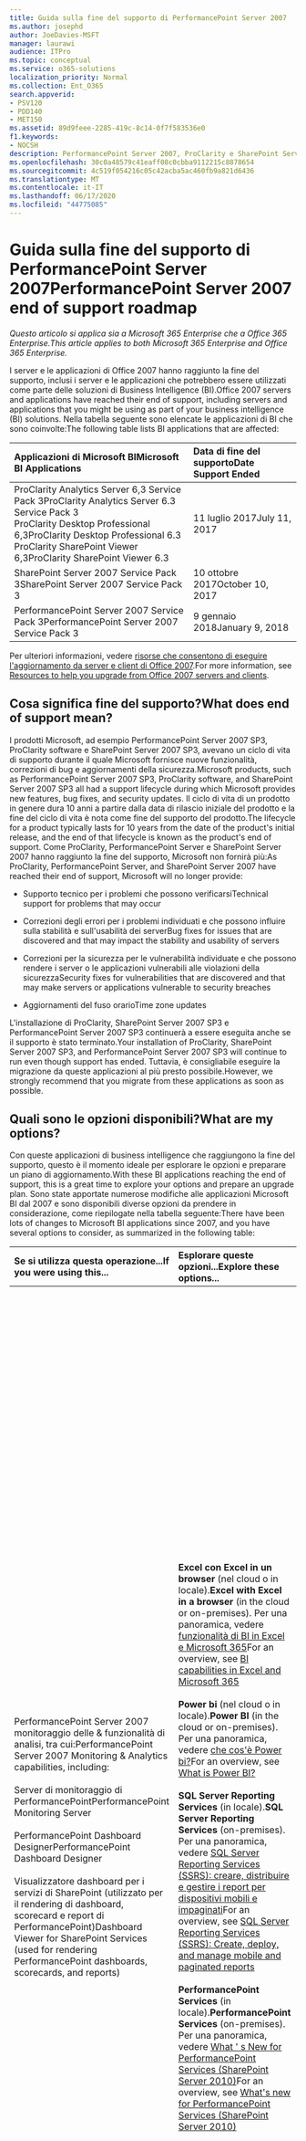 ```yaml
---
title: Guida sulla fine del supporto di PerformancePoint Server 2007
ms.author: josephd
author: JoeDavies-MSFT
manager: laurawi
audience: ITPro
ms.topic: conceptual
ms.service: o365-solutions
localization_priority: Normal
ms.collection: Ent_O365
search.appverid:
- PSV120
- PDD140
- MET150
ms.assetid: 89d9feee-2285-419c-8c14-0f7f583536e0
f1.keywords:
- NOCSH
description: PerformancePoint Server 2007, ProClarity e SharePoint Server 2007 hanno raggiunto la fine del supporto. Leggere questo articolo per pianificare l'aggiornamento della soluzione BI.
ms.openlocfilehash: 30c0a48579c41eaff08c0cbba9112215c8878654
ms.sourcegitcommit: 4c519f054216c05c42acba5ac460fb9a821d6436
ms.translationtype: MT
ms.contentlocale: it-IT
ms.lasthandoff: 06/17/2020
ms.locfileid: "44775085"
---
```

# <a name="performancepoint-server-2007-end-of-support-roadmap"></a><span data-ttu-id="96e0b-104">Guida sulla fine del supporto di PerformancePoint Server 2007</span><span class="sxs-lookup"><span data-stu-id="96e0b-104">PerformancePoint Server 2007 end of support roadmap</span></span>

<span data-ttu-id="96e0b-105">*Questo articolo si applica sia a Microsoft 365 Enterprise che a Office 365 Enterprise.*</span><span class="sxs-lookup"><span data-stu-id="96e0b-105">*This article applies to both Microsoft 365 Enterprise and Office 365 Enterprise.*</span></span>

<span data-ttu-id="96e0b-106">I server e le applicazioni di Office 2007 hanno raggiunto la fine del supporto, inclusi i server e le applicazioni che potrebbero essere utilizzati come parte delle soluzioni di Business Intelligence (BI).</span><span class="sxs-lookup"><span data-stu-id="96e0b-106">Office 2007 servers and applications have reached their end of support, including servers and applications that you might be using as part of your business intelligence (BI) solutions.</span></span> <span data-ttu-id="96e0b-107">Nella tabella seguente sono elencate le applicazioni di BI che sono coinvolte:</span><span class="sxs-lookup"><span data-stu-id="96e0b-107">The following table lists BI applications that are affected:</span></span>
  
|<span data-ttu-id="96e0b-108">**Applicazioni di Microsoft BI**</span><span class="sxs-lookup"><span data-stu-id="96e0b-108">**Microsoft BI Applications**</span></span>|<span data-ttu-id="96e0b-109">**Data di fine del supporto**</span><span class="sxs-lookup"><span data-stu-id="96e0b-109">**Date Support Ended**</span></span>|
|:-----|:-----|
|<span data-ttu-id="96e0b-110">ProClarity Analytics Server 6,3 Service Pack 3</span><span class="sxs-lookup"><span data-stu-id="96e0b-110">ProClarity Analytics Server 6.3 Service Pack 3</span></span>  <br/> <span data-ttu-id="96e0b-111">ProClarity Desktop Professional 6,3</span><span class="sxs-lookup"><span data-stu-id="96e0b-111">ProClarity Desktop Professional 6.3</span></span>  <br/> <span data-ttu-id="96e0b-112">ProClarity SharePoint Viewer 6,3</span><span class="sxs-lookup"><span data-stu-id="96e0b-112">ProClarity SharePoint Viewer 6.3</span></span>  <br/> |<span data-ttu-id="96e0b-113">11 luglio 2017</span><span class="sxs-lookup"><span data-stu-id="96e0b-113">July 11, 2017</span></span>  <br/> |
|<span data-ttu-id="96e0b-114">SharePoint Server 2007 Service Pack 3</span><span class="sxs-lookup"><span data-stu-id="96e0b-114">SharePoint Server 2007 Service Pack 3</span></span>  <br/> |<span data-ttu-id="96e0b-115">10 ottobre 2017</span><span class="sxs-lookup"><span data-stu-id="96e0b-115">October 10, 2017</span></span>  <br/> |
|<span data-ttu-id="96e0b-116">PerformancePoint Server 2007 Service Pack 3</span><span class="sxs-lookup"><span data-stu-id="96e0b-116">PerformancePoint Server 2007 Service Pack 3</span></span>  <br/> |<span data-ttu-id="96e0b-117">9 gennaio 2018</span><span class="sxs-lookup"><span data-stu-id="96e0b-117">January 9, 2018</span></span>  <br/> |
   
<span data-ttu-id="96e0b-118">Per ulteriori informazioni, vedere [risorse che consentono di eseguire l'aggiornamento da server e client di Office 2007](upgrade-from-office-2007-servers-and-products.md).</span><span class="sxs-lookup"><span data-stu-id="96e0b-118">For more information, see [Resources to help you upgrade from Office 2007 servers and clients](upgrade-from-office-2007-servers-and-products.md).</span></span>
  
## <a name="what-does-end-of-support-mean"></a><span data-ttu-id="96e0b-119">Cosa significa fine del supporto?</span><span class="sxs-lookup"><span data-stu-id="96e0b-119">What does end of support mean?</span></span>

<span data-ttu-id="96e0b-120">I prodotti Microsoft, ad esempio PerformancePoint Server 2007 SP3, ProClarity software e SharePoint Server 2007 SP3, avevano un ciclo di vita di supporto durante il quale Microsoft fornisce nuove funzionalità, correzioni di bug e aggiornamenti della sicurezza.</span><span class="sxs-lookup"><span data-stu-id="96e0b-120">Microsoft products, such as PerformancePoint Server 2007 SP3, ProClarity software, and SharePoint Server 2007 SP3 all had a support lifecycle during which Microsoft provides new features, bug fixes, and security updates.</span></span> <span data-ttu-id="96e0b-121">Il ciclo di vita di un prodotto in genere dura 10 anni a partire dalla data di rilascio iniziale del prodotto e la fine del ciclo di vita è nota come fine del supporto del prodotto.</span><span class="sxs-lookup"><span data-stu-id="96e0b-121">The lifecycle for a product typically lasts for 10 years from the date of the product's initial release, and the end of that lifecycle is known as the product's end of support.</span></span> <span data-ttu-id="96e0b-122">Come ProClarity, PerformancePoint Server e SharePoint Server 2007 hanno raggiunto la fine del supporto, Microsoft non fornirà più:</span><span class="sxs-lookup"><span data-stu-id="96e0b-122">As ProClarity, PerformancePoint Server, and SharePoint Server 2007 have reached their end of support, Microsoft will no longer provide:</span></span>
  
- <span data-ttu-id="96e0b-123">Supporto tecnico per i problemi che possono verificarsi</span><span class="sxs-lookup"><span data-stu-id="96e0b-123">Technical support for problems that may occur</span></span>
    
- <span data-ttu-id="96e0b-124">Correzioni degli errori per i problemi individuati e che possono influire sulla stabilità e sull'usabilità dei server</span><span class="sxs-lookup"><span data-stu-id="96e0b-124">Bug fixes for issues that are discovered and that may impact the stability and usability of servers</span></span>
    
- <span data-ttu-id="96e0b-125">Correzioni per la sicurezza per le vulnerabilità individuate e che possono rendere i server o le applicazioni vulnerabili alle violazioni della sicurezza</span><span class="sxs-lookup"><span data-stu-id="96e0b-125">Security fixes for vulnerabilities that are discovered and that may make servers or applications vulnerable to security breaches</span></span>
    
- <span data-ttu-id="96e0b-126">Aggiornamenti del fuso orario</span><span class="sxs-lookup"><span data-stu-id="96e0b-126">Time zone updates</span></span>
    
<span data-ttu-id="96e0b-127">L'installazione di ProClarity, SharePoint Server 2007 SP3 e PerformancePoint Server 2007 SP3 continuerà a essere eseguita anche se il supporto è stato terminato.</span><span class="sxs-lookup"><span data-stu-id="96e0b-127">Your installation of ProClarity, SharePoint Server 2007 SP3, and PerformancePoint Server 2007 SP3 will continue to run even though support has ended.</span></span> <span data-ttu-id="96e0b-128">Tuttavia, è consigliabile eseguire la migrazione da queste applicazioni al più presto possibile.</span><span class="sxs-lookup"><span data-stu-id="96e0b-128">However, we strongly recommend that you migrate from these applications as soon as possible.</span></span>
  
## <a name="what-are-my-options"></a><span data-ttu-id="96e0b-129">Quali sono le opzioni disponibili?</span><span class="sxs-lookup"><span data-stu-id="96e0b-129">What are my options?</span></span>

<span data-ttu-id="96e0b-130">Con queste applicazioni di business intelligence che raggiungono la fine del supporto, questo è il momento ideale per esplorare le opzioni e preparare un piano di aggiornamento.</span><span class="sxs-lookup"><span data-stu-id="96e0b-130">With these BI applications reaching the end of support, this is a great time to explore your options and prepare an upgrade plan.</span></span> <span data-ttu-id="96e0b-131">Sono state apportate numerose modifiche alle applicazioni Microsoft BI dal 2007 e sono disponibili diverse opzioni da prendere in considerazione, come riepilogate nella tabella seguente:</span><span class="sxs-lookup"><span data-stu-id="96e0b-131">There have been lots of changes to Microsoft BI applications since 2007, and you have several options to consider, as summarized in the following table:</span></span>
  
|<span data-ttu-id="96e0b-132">**Se si utilizza questa operazione...**</span><span class="sxs-lookup"><span data-stu-id="96e0b-132">**If you were using this...**</span></span>|<span data-ttu-id="96e0b-133">**Esplorare queste opzioni...**</span><span class="sxs-lookup"><span data-stu-id="96e0b-133">**Explore these options...**</span></span>|<span data-ttu-id="96e0b-134">**Tieni presente che...**</span><span class="sxs-lookup"><span data-stu-id="96e0b-134">**And keep this in mind...**</span></span>|
|:-----|:-----|:-----|
| <span data-ttu-id="96e0b-135">PerformancePoint Server 2007 monitoraggio delle &amp; funzionalità di analisi, tra cui:</span><span class="sxs-lookup"><span data-stu-id="96e0b-135">PerformancePoint Server 2007 Monitoring &amp; Analytics capabilities, including:</span></span>  <br/><br/>  <span data-ttu-id="96e0b-136">Server di monitoraggio di PerformancePoint</span><span class="sxs-lookup"><span data-stu-id="96e0b-136">PerformancePoint Monitoring Server</span></span>  <br/><br/>  <span data-ttu-id="96e0b-137">PerformancePoint Dashboard Designer</span><span class="sxs-lookup"><span data-stu-id="96e0b-137">PerformancePoint Dashboard Designer</span></span>  <br/><br/>  <span data-ttu-id="96e0b-138">Visualizzatore dashboard per i servizi di SharePoint (utilizzato per il rendering di dashboard, scorecard e report di PerformancePoint)</span><span class="sxs-lookup"><span data-stu-id="96e0b-138">Dashboard Viewer for SharePoint Services (used for rendering PerformancePoint dashboards, scorecards, and reports)</span></span>  <br/> |<span data-ttu-id="96e0b-139">**Excel con Excel in un browser** (nel cloud o in locale).</span><span class="sxs-lookup"><span data-stu-id="96e0b-139">**Excel with Excel in a browser** (in the cloud or on-premises).</span></span> <span data-ttu-id="96e0b-140">Per una panoramica, vedere [funzionalità di BI in Excel e Microsoft 365](https://support.office.com/article/26c0548e-124c-4fd3-aab3-5f64568cb743.aspx)</span><span class="sxs-lookup"><span data-stu-id="96e0b-140">For an overview, see [BI capabilities in Excel and Microsoft 365](https://support.office.com/article/26c0548e-124c-4fd3-aab3-5f64568cb743.aspx)</span></span> <br/><br/> <span data-ttu-id="96e0b-141">**Power bi** (nel cloud o in locale).</span><span class="sxs-lookup"><span data-stu-id="96e0b-141">**Power BI** (in the cloud or on-premises).</span></span> <span data-ttu-id="96e0b-142">Per una panoramica, vedere [che cos'è Power bi?](https://go.microsoft.com/fwlink/?linkid=841341)</span><span class="sxs-lookup"><span data-stu-id="96e0b-142">For an overview, see [What is Power BI?](https://go.microsoft.com/fwlink/?linkid=841341)</span></span> <br/><br/> <span data-ttu-id="96e0b-143">**SQL Server Reporting Services** (in locale).</span><span class="sxs-lookup"><span data-stu-id="96e0b-143">**SQL Server Reporting Services** (on-premises).</span></span> <span data-ttu-id="96e0b-144">Per una panoramica, vedere [SQL Server Reporting Services (SSRS): creare, distribuire e gestire i report per dispositivi mobili e impaginati](https://go.microsoft.com/fwlink/?linkid=841342)</span><span class="sxs-lookup"><span data-stu-id="96e0b-144">For an overview, see [SQL Server Reporting Services (SSRS): Create, deploy, and manage mobile and paginated reports](https://go.microsoft.com/fwlink/?linkid=841342)</span></span> <br/><br/> <span data-ttu-id="96e0b-145">**PerformancePoint Services** (in locale).</span><span class="sxs-lookup"><span data-stu-id="96e0b-145">**PerformancePoint Services** (on-premises).</span></span> <span data-ttu-id="96e0b-146">Per una panoramica, vedere [What ' s New for PerformancePoint Services (SharePoint Server 2010)](https://go.microsoft.com/fwlink/?linkid=841343)</span><span class="sxs-lookup"><span data-stu-id="96e0b-146">For an overview, see [What's new for PerformancePoint Services (SharePoint Server 2010)](https://go.microsoft.com/fwlink/?linkid=841343)</span></span> <br/> |<span data-ttu-id="96e0b-147">Excel è disponibile come soluzione online (basata su cloud) o locale.</span><span class="sxs-lookup"><span data-stu-id="96e0b-147">Excel is available as either an online (cloud-based) or on-premises solution.</span></span> <span data-ttu-id="96e0b-148">Molte esigenze di creazione di report e dashboard possono essere soddisfatte con le funzionalità di Excel.</span><span class="sxs-lookup"><span data-stu-id="96e0b-148">Many reporting and dashboard needs can be met with the capabilities of Excel.</span></span>  <br/><br/> <span data-ttu-id="96e0b-149">Power BI è disponibile come soluzione online o locale.</span><span class="sxs-lookup"><span data-stu-id="96e0b-149">Power BI is available as either an online or an on-premises solution.</span></span> <span data-ttu-id="96e0b-150">Power BI non è incluso in Microsoft 365, ma è possibile iniziare a usare Power BI gratuitamente e, in base all'utilizzo dei dati e alle esigenze aziendali, eseguire l'aggiornamento a Power BI Pro con Microsoft 365 E5.</span><span class="sxs-lookup"><span data-stu-id="96e0b-150">Power BI is not included in Microsoft 365, but you can get started using Power BI for free, and then, depending on your data usage and business needs, upgrade to Power BI Pro with Microsoft 365 E5.</span></span> <br/> <br/> <span data-ttu-id="96e0b-151">Reporting Services e PerformancePoint Services sono entrambe soluzioni locali.</span><span class="sxs-lookup"><span data-stu-id="96e0b-151">Reporting Services and PerformancePoint Services are both on-premises solutions.</span></span>  <br/><br/> <span data-ttu-id="96e0b-152">PerformancePoint Services è disponibile in SharePoint Server 2010, SharePoint Server 2013 e SharePoint Server 2016.</span><span class="sxs-lookup"><span data-stu-id="96e0b-152">PerformancePoint Services is available in SharePoint Server 2010, SharePoint Server 2013, and SharePoint Server 2016.</span></span> <br/> <br/> <span data-ttu-id="96e0b-153">Alcune caratteristiche e i tipi di report disponibili in PerformancePoint Server 2007 non sono disponibili in Excel, Power BI, Reporting Services o PerformancePoint Services.</span><span class="sxs-lookup"><span data-stu-id="96e0b-153">Some features and report types that were available in PerformancePoint Server 2007 are not available in Excel, Power BI, Reporting Services, or PerformancePoint Services.</span></span> <span data-ttu-id="96e0b-154">È consigliabile esaminare le funzionalità disponibili per determinare la soluzione ottimale per le proprie esigenze aziendali.</span><span class="sxs-lookup"><span data-stu-id="96e0b-154">You'll want to review the available features to determine the best solution for your business needs.</span></span>  <br/> |
| <span data-ttu-id="96e0b-155">Software di ProClarity, tra cui:</span><span class="sxs-lookup"><span data-stu-id="96e0b-155">ProClarity software, including:</span></span> <br/> <br/>  <span data-ttu-id="96e0b-156">ProClarity Desktop Professional</span><span class="sxs-lookup"><span data-stu-id="96e0b-156">ProClarity Desktop Professional</span></span>  <br/> <br/> <span data-ttu-id="96e0b-157">ProClarity Analytics Server</span><span class="sxs-lookup"><span data-stu-id="96e0b-157">ProClarity Analytics Server</span></span>  <br/> <br/> <span data-ttu-id="96e0b-158">Visualizzatore di ProClarity di SharePoint</span><span class="sxs-lookup"><span data-stu-id="96e0b-158">ProClarity SharePoint Viewer</span></span>  <br/> |<span data-ttu-id="96e0b-159">**Collaborare con un partner Microsoft** per identificare una soluzione più adatta alle proprie esigenze.</span><span class="sxs-lookup"><span data-stu-id="96e0b-159">**Work with a Microsoft partner** to identify a solution that best meets your needs.</span></span> <span data-ttu-id="96e0b-160">Visitare il [centro per i partner Microsoft](https://go.microsoft.com/fwlink/?linkid=841249)</span><span class="sxs-lookup"><span data-stu-id="96e0b-160">Visit the [Microsoft Partner Center](https://go.microsoft.com/fwlink/?linkid=841249)</span></span> <br/><br/> <span data-ttu-id="96e0b-161">È inoltre possibile valutare l'utilizzo di Excel con Excel in un browser, Power BI, SQL Server Reporting Services o PerformancePoint Services.</span><span class="sxs-lookup"><span data-stu-id="96e0b-161">You can also consider using Excel with Excel in a browser, Power BI, SQL Server Reporting Services, or PerformancePoint Services.</span></span>  <br/> |<span data-ttu-id="96e0b-162">Molte, ma non tutte, le caratteristiche e le funzionalità disponibili nel software di ProClarity sono disponibili in altre offerte Microsoft, tra cui Excel, Power BI, Reporting Services e PerformancePoint Services.</span><span class="sxs-lookup"><span data-stu-id="96e0b-162">Several, but not all, features and capabilities that were available in ProClarity software are available in other Microsoft offerings, including Excel, Power BI, Reporting Services, and PerformancePoint Services.</span></span>  <br/> |
|<span data-ttu-id="96e0b-163">Indicatori KPI di SharePoint Server 2007, detti anche indicatori KPI MOSS</span><span class="sxs-lookup"><span data-stu-id="96e0b-163">SharePoint Server 2007 KPIs (also called MOSS KPIs)</span></span>  <br/> |<span data-ttu-id="96e0b-164">**Excel con Excel Services**.</span><span class="sxs-lookup"><span data-stu-id="96e0b-164">**Excel with Excel Services**.</span></span> <span data-ttu-id="96e0b-165">Per una panoramica, vedere [Business Intelligence in Excel ed Excel Services (SharePoint Server 2013)](https://support.office.com/article/2740f10c-579d-4b40-a1d9-7beb5d38547c.aspx)</span><span class="sxs-lookup"><span data-stu-id="96e0b-165">For an overview, see [Business intelligence in Excel and Excel Services (SharePoint Server 2013)](https://support.office.com/article/2740f10c-579d-4b40-a1d9-7beb5d38547c.aspx)</span></span> <br/> |<span data-ttu-id="96e0b-166">Gli indicatori KPI MOSS creati con SharePoint Server 2007 possono essere utilizzati in SharePoint Server 2010, SharePoint Server 2013 e SharePoint Server 2016; Tuttavia, non è possibile creare nuovi indicatori KPI MOSS.</span><span class="sxs-lookup"><span data-stu-id="96e0b-166">MOSS KPIs that were created using SharePoint Server 2007 can be used in SharePoint Server 2010, SharePoint Server 2013, and SharePoint Server 2016; however, new MOSS KPIs cannot be created.</span></span>  <br/> |
|<span data-ttu-id="96e0b-167">Excel 2007</span><span class="sxs-lookup"><span data-stu-id="96e0b-167">Excel 2007</span></span>  <br/> |<span data-ttu-id="96e0b-168">**Excel** (nel cloud o in locale).</span><span class="sxs-lookup"><span data-stu-id="96e0b-168">**Excel** (in the cloud or on-premises).</span></span> <span data-ttu-id="96e0b-169">Per una panoramica, vedere [funzionalità di business intelligence in Excel e Office 365](https://support.office.com/article/26c0548e-124c-4fd3-aab3-5f64568cb743.aspx)</span><span class="sxs-lookup"><span data-stu-id="96e0b-169">For an overview, see [BI capabilities in Excel and Office 365](https://support.office.com/article/26c0548e-124c-4fd3-aab3-5f64568cb743.aspx)</span></span> <br/><br/> <span data-ttu-id="96e0b-170">**Power bi** (nel cloud o in locale).</span><span class="sxs-lookup"><span data-stu-id="96e0b-170">**Power BI** (in the cloud or on-premises).</span></span> <span data-ttu-id="96e0b-171">Per una panoramica, vedere [che cos'è Power bi?](https://go.microsoft.com/fwlink/?linkid=841341)</span><span class="sxs-lookup"><span data-stu-id="96e0b-171">For an overview, see [What is Power BI?](https://go.microsoft.com/fwlink/?linkid=841341)</span></span> <br/> |<span data-ttu-id="96e0b-172">Sia Excel sia Power BI offrono le soluzioni basate su cloud e locali dell'organizzazione, con supporto per un'ampia gamma di origini dati.</span><span class="sxs-lookup"><span data-stu-id="96e0b-172">Both Excel and Power BI offer your organization cloud-based and on-premises solutions, with support for a wide variety of data sources.</span></span>  <br/> |
   
### <a name="what-if-i-need-help-selecting-a-solution"></a><span data-ttu-id="96e0b-173">Che cosa succede se si ha bisogno di assistenza selezionando una soluzione?</span><span class="sxs-lookup"><span data-stu-id="96e0b-173">What if I need help selecting a solution?</span></span>

<span data-ttu-id="96e0b-174">Con molte scelte di business intelligence disponibili, potrebbe sembrare preponderante determinare l'opzione migliore.</span><span class="sxs-lookup"><span data-stu-id="96e0b-174">With so many BI choices available, it might seem overwhelming to determine which option is best.</span></span> <span data-ttu-id="96e0b-175">È disponibile una guida online per aiutarti.</span><span class="sxs-lookup"><span data-stu-id="96e0b-175">We have an online guide available to help you.</span></span> <span data-ttu-id="96e0b-176">Vedere [scelta degli strumenti di Business Intelligence (BI) di Microsoft per l'analisi e la creazione di report](https://go.microsoft.com/fwlink/?linkid=839877).</span><span class="sxs-lookup"><span data-stu-id="96e0b-176">See [Choosing Microsoft Business Intelligence (BI) tools for analysis and reporting](https://go.microsoft.com/fwlink/?linkid=839877).</span></span>
  
### <a name="what-happens-if-i-dont-upgrade-now"></a><span data-ttu-id="96e0b-177">Cosa succede se non si esegue l'aggiornamento?</span><span class="sxs-lookup"><span data-stu-id="96e0b-177">What happens if I don't upgrade now?</span></span>

<span data-ttu-id="96e0b-178">È possibile scegliere di non eseguire l'aggiornamento in questo momento.</span><span class="sxs-lookup"><span data-stu-id="96e0b-178">You can choose to not upgrade at this time.</span></span> <span data-ttu-id="96e0b-179">I server e le applicazioni esistenti continueranno a essere eseguiti.</span><span class="sxs-lookup"><span data-stu-id="96e0b-179">Your existing servers and applications will continue to run.</span></span> <span data-ttu-id="96e0b-180">Tuttavia, non si riceveranno ulteriori aggiornamenti, inclusi gli aggiornamenti della sicurezza, dopo la fine del supporto.</span><span class="sxs-lookup"><span data-stu-id="96e0b-180">However, you won't receive any further updates - including security updates - after support has ended.</span></span> <span data-ttu-id="96e0b-181">Se si verifica un problema con le applicazioni server, non sarà possibile ottenere assistenza dal supporto tecnico Microsoft.</span><span class="sxs-lookup"><span data-stu-id="96e0b-181">And, if something goes wrong with your server applications, you won't be able to get help from Microsoft technical support.</span></span>
  
## <a name="how-do-i-plan-my-upgrade"></a><span data-ttu-id="96e0b-182">Come si pianifica l'aggiornamento?</span><span class="sxs-lookup"><span data-stu-id="96e0b-182">How do I plan my upgrade?</span></span>

<span data-ttu-id="96e0b-183">Dopo aver esplorato le opzioni di aggiornamento, il passaggio successivo consiste nel preparare un piano di aggiornamento.</span><span class="sxs-lookup"><span data-stu-id="96e0b-183">After you have explored your upgrade options, your next step is to prepare an upgrade plan.</span></span> <span data-ttu-id="96e0b-184">Nelle sezioni seguenti sono incluse informazioni e collegamenti a risorse aggiuntive che consentono di pianificare la soluzione.</span><span class="sxs-lookup"><span data-stu-id="96e0b-184">The following sections include information and links to additional resources to help you plan your solution.</span></span> <span data-ttu-id="96e0b-185">Per quanto riguarda le applicazioni di Microsoft BI, sono disponibili quattro opzioni principali, tra cui due che funzionano sia nel cloud o in locale, che sono soluzioni solo in locale:</span><span class="sxs-lookup"><span data-stu-id="96e0b-185">When it comes to Microsoft BI applications, you have four main options, including two that work both in the cloud or on-premises, and two that are on-premises-only solutions:</span></span>
  
|<span data-ttu-id="96e0b-186">**Opzione**</span><span class="sxs-lookup"><span data-stu-id="96e0b-186">**Option**</span></span>|<span data-ttu-id="96e0b-187">**Nel cloud o in locale?**</span><span class="sxs-lookup"><span data-stu-id="96e0b-187">**In the cloud or on-premises?**</span></span>|
|:-----|:-----|
|[<span data-ttu-id="96e0b-188">Excel</span><span class="sxs-lookup"><span data-stu-id="96e0b-188">Excel</span></span>](#excel-with-sharepoint-server-on-premises) <br/> |<span data-ttu-id="96e0b-189">Sia</span><span class="sxs-lookup"><span data-stu-id="96e0b-189">Both</span></span>  <br/> |
|[<span data-ttu-id="96e0b-190">Power BI</span><span class="sxs-lookup"><span data-stu-id="96e0b-190">Power BI</span></span>](#use-power-bi-in-the-cloud-or on-premises) <br/> |<span data-ttu-id="96e0b-191">Sia</span><span class="sxs-lookup"><span data-stu-id="96e0b-191">Both</span></span>  <br/> |
|[<span data-ttu-id="96e0b-192">Reporting Services</span><span class="sxs-lookup"><span data-stu-id="96e0b-192">Reporting Services</span></span>](#use-reporting-services-on-premises) <br/> |<span data-ttu-id="96e0b-193">Solo locale</span><span class="sxs-lookup"><span data-stu-id="96e0b-193">On-premises only</span></span>  <br/> |
|[<span data-ttu-id="96e0b-194">PerformancePoint Services</span><span class="sxs-lookup"><span data-stu-id="96e0b-194">PerformancePoint Services</span></span>](#use-performancepoint-services-on-premises) <br/> |<span data-ttu-id="96e0b-195">Solo locale</span><span class="sxs-lookup"><span data-stu-id="96e0b-195">On-premises only</span></span>  <br/> |
   
### <a name="use-excel-in-the-cloud-or-on-premises"></a><span data-ttu-id="96e0b-196">Utilizzare Excel (nel cloud o in locale)</span><span class="sxs-lookup"><span data-stu-id="96e0b-196">Use Excel (in the cloud or on-premises)</span></span>

<span data-ttu-id="96e0b-197">Con Excel, noto anche come Excel Services in SharePoint Server, gli utenti possono visualizzare e utilizzare le cartelle di lavoro in una finestra del browser, anche se Excel non è installato nel computer in uso.</span><span class="sxs-lookup"><span data-stu-id="96e0b-197">With Excel—also known as Excel Services in SharePoint Server—people can view and use workbooks in a browser window, even if Excel is not installed on their computer.</span></span> <span data-ttu-id="96e0b-198">È possibile utilizzare Excel per creare report, scorecard e dashboard e quindi condividere le cartelle di lavoro con altri utenti mediante Excel in un browser, indipendentemente dal fatto che si utilizzi SharePoint Online come parte di Microsoft 365 o SharePoint Server locale.</span><span class="sxs-lookup"><span data-stu-id="96e0b-198">You can use Excel to create reports, scorecards, and dashboards, and then share your workbooks with others by using Excel in a browser, whether you're using SharePoint Online as part of Microsoft 365, or SharePoint Server on-premises.</span></span> <span data-ttu-id="96e0b-199">E, è possibile utilizzare i dati archiviati in locale o nel cloud, che consente di utilizzare un'ampia gamma di origini dati.</span><span class="sxs-lookup"><span data-stu-id="96e0b-199">And, you can use data stored on-premises or in the cloud, which gives you the ability to use a wide variety of data sources.</span></span>
  
<span data-ttu-id="96e0b-200">Nella tabella seguente vengono confrontati i principali vantaggi derivanti dall'utilizzo di Excel con Microsoft 365 per l'utilizzo di Excel con SharePoint Server, con ulteriori informazioni in basso.</span><span class="sxs-lookup"><span data-stu-id="96e0b-200">The following table compares key advantages of using Excel with Microsoft 365 to using Excel with SharePoint Server, with additional information below.</span></span>
  
|<span data-ttu-id="96e0b-201">**Excel con Microsoft 365 (nel cloud)**</span><span class="sxs-lookup"><span data-stu-id="96e0b-201">**Excel with Microsoft 365 (in the cloud)**</span></span>|<span data-ttu-id="96e0b-202">**Excel con SharePoint Server (in locale)**</span><span class="sxs-lookup"><span data-stu-id="96e0b-202">**Excel with SharePoint Server (on-premises)**</span></span>|
|:-----|:-----|
|<span data-ttu-id="96e0b-203">**È possibile ottenere la versione più recente di Excel**.</span><span class="sxs-lookup"><span data-stu-id="96e0b-203">**You get the latest, greatest version of Excel**.</span></span> <span data-ttu-id="96e0b-204">Con Microsoft 365, è possibile ottenere la versione più recente di Excel, che include i tipi di grafico potenti e nuovi, la possibilità di creare grafici e tabelle in modo semplice e rapido e il supporto per altre origini dati.</span><span class="sxs-lookup"><span data-stu-id="96e0b-204">With Microsoft 365, you get the latest version of Excel, which includes powerful, new chart types, the ability to create charts and tables quickly and easily, and support for more data sources.</span></span> <br/> <br/> <span data-ttu-id="96e0b-205">L' **installazione è molto più semplice**.</span><span class="sxs-lookup"><span data-stu-id="96e0b-205">**Setup is much simpler**.</span></span> <span data-ttu-id="96e0b-206">Excel è incluso in Microsoft 365 for business, quindi non c'è un sollevamento di carichi pesanti da parte vostra.</span><span class="sxs-lookup"><span data-stu-id="96e0b-206">Excel is included with Microsoft 365 for business, so there's no heavy lifting on your part.</span></span> <span data-ttu-id="96e0b-207">Iscriviti e accedi e sarai sempre più veloce e in esecuzione in modo più efficiente rispetto all'aggiornamento dei server locali.</span><span class="sxs-lookup"><span data-stu-id="96e0b-207">Sign up and sign in, and you'll be up and running faster and more efficiently than upgrading your on-premises servers.</span></span> <br/> <br/> <span data-ttu-id="96e0b-208">**Gli utenti hanno accesso a tutte le cartelle di lavoro in qualsiasi luogo**.</span><span class="sxs-lookup"><span data-stu-id="96e0b-208">**People have everywhere access to their workbooks**.</span></span> <span data-ttu-id="96e0b-209">Gli utenti possono visualizzare le cartelle di lavoro in modo sicuro ovunque si trovino, usando il proprio computer, Smart Phone e tablet.</span><span class="sxs-lookup"><span data-stu-id="96e0b-209">People can securely view workbooks from wherever they are, using their computer, smart phone, and tablet.</span></span> <br/> <br/> <span data-ttu-id="96e0b-210">Sono **disponibili altre informazioni**.</span><span class="sxs-lookup"><span data-stu-id="96e0b-210">**There's more**!</span></span> <span data-ttu-id="96e0b-211">Vedere [funzionalità di business intelligence in Excel e Office 365](https://support.office.com/article/26c0548e-124c-4fd3-aab3-5f64568cb743.aspx)</span><span class="sxs-lookup"><span data-stu-id="96e0b-211">See [BI capabilities in Excel and Office 365](https://support.office.com/article/26c0548e-124c-4fd3-aab3-5f64568cb743.aspx)</span></span> <br/> |<span data-ttu-id="96e0b-212">**È possibile gestire le impostazioni globali**.</span><span class="sxs-lookup"><span data-stu-id="96e0b-212">**You manage your global settings**.</span></span> <span data-ttu-id="96e0b-213">In qualità di amministratore di SharePoint, è possibile specificare le impostazioni globali, ad esempio la sicurezza, il bilanciamento del carico, la gestione delle sessioni, la memorizzazione nella cache delle cartelle di lavoro e le connessioni dati esterne.</span><span class="sxs-lookup"><span data-stu-id="96e0b-213">As a SharePoint administrator, you can specify global settings, such as security, load balancing, session management, workbook caching, and external data connections.</span></span> <br/> <br/> <span data-ttu-id="96e0b-214">**È possibile utilizzare Excel Services con PerformancePoint Services**.</span><span class="sxs-lookup"><span data-stu-id="96e0b-214">**You can use Excel Services with PerformancePoint Services**.</span></span> <span data-ttu-id="96e0b-215">È possibile configurare Excel Services e PerformancePoint Services come parte dell'installazione di SharePoint Server e includere i report di Excel Services nei dashboard di PerformancePoint.</span><span class="sxs-lookup"><span data-stu-id="96e0b-215">You can configure Excel Services and PerformancePoint Services as part of your SharePoint Server installation, and include Excel Services reports in your PerformancePoint dashboards.</span></span> <br/> <br/> <span data-ttu-id="96e0b-216">Sono **disponibili altre informazioni**.</span><span class="sxs-lookup"><span data-stu-id="96e0b-216">**There's more**!</span></span> <span data-ttu-id="96e0b-217">Vedere [Business Intelligence in Excel ed Excel Services (SharePoint Server 2013)](https://support.office.com/article/2740f10c-579d-4b40-a1d9-7beb5d38547c.aspx)</span><span class="sxs-lookup"><span data-stu-id="96e0b-217">See [Business intelligence in Excel and Excel Services (SharePoint Server 2013)](https://support.office.com/article/2740f10c-579d-4b40-a1d9-7beb5d38547c.aspx)</span></span> <br/> |
   
#### <a name="excel-with-microsoft-365-in-the-cloud"></a><span data-ttu-id="96e0b-218">Excel con Microsoft 365 (nel cloud)</span><span class="sxs-lookup"><span data-stu-id="96e0b-218">Excel with Microsoft 365 (in the cloud)</span></span>

<span data-ttu-id="96e0b-219">Se si passa a Microsoft 365, sono disponibili i servizi e le applicazioni più aggiornati, tra cui Excel 2016.</span><span class="sxs-lookup"><span data-stu-id="96e0b-219">If you move to Microsoft 365, you'll have the most up-to-date services and applications, including Excel 2016.</span></span> <span data-ttu-id="96e0b-220">PerformancePoint Services non è disponibile in Microsoft 365, quindi sostituirà il contenuto del dashboard di PerformancePoint con cartelle di lavoro di Excel o altri report.</span><span class="sxs-lookup"><span data-stu-id="96e0b-220">PerformancePoint Services is not available in Microsoft 365, so you'll be replacing your PerformancePoint dashboard content with Excel workbooks or other reports.</span></span> <span data-ttu-id="96e0b-221">La buona notizia è che Excel 2016 ha un sacco di nuovi tipi di grafico e la creazione di dashboard impressionanti in Excel è più facile che mai.</span><span class="sxs-lookup"><span data-stu-id="96e0b-221">The good news is, Excel 2016 has lots of new chart types and creating impressive dashboards in Excel is easier than ever.</span></span> <span data-ttu-id="96e0b-222">E vengono aggiunte regolarmente nuove funzionalità.</span><span class="sxs-lookup"><span data-stu-id="96e0b-222">And, new features are being added regularly.</span></span> <span data-ttu-id="96e0b-223">Per ulteriori informazioni, vedere [What ' s New in Excel 2016 for Windows](https://support.office.com/article/5fdb9208-ff33-45b6-9e08-1f5cdb3a6c73.aspx).</span><span class="sxs-lookup"><span data-stu-id="96e0b-223">To learn more, see [What's New in Excel 2016 for Windows](https://support.office.com/article/5fdb9208-ff33-45b6-9e08-1f5cdb3a6c73.aspx).</span></span>
  
<span data-ttu-id="96e0b-224">Quando si acquistano 50 seggi o più di Microsoft 365, il team di Microsoft FastTrack può essere di aiuto per la configurazione.</span><span class="sxs-lookup"><span data-stu-id="96e0b-224">And, when you purchase 50 seats or more of Microsoft 365, the Microsoft FastTrack team can help you get set up.</span></span> <span data-ttu-id="96e0b-225">Per ulteriori informazioni, visitare [FastTrack](https://www.microsoft.com/fasttrack/microsoft-365).</span><span class="sxs-lookup"><span data-stu-id="96e0b-225">To learn more, visit [FastTrack](https://www.microsoft.com/fasttrack/microsoft-365).</span></span>
  
#### <a name="excel-with-sharepoint-server-on-premises"></a><span data-ttu-id="96e0b-226">Excel con SharePoint Server (in locale)</span><span class="sxs-lookup"><span data-stu-id="96e0b-226">Excel with SharePoint Server (on-premises)</span></span>

<span data-ttu-id="96e0b-227">Se si esegue l'aggiornamento a una versione più recente di SharePoint, è possibile utilizzare Excel con Excel Services o in un browser, come indicato di seguito:</span><span class="sxs-lookup"><span data-stu-id="96e0b-227">If you upgrade to a newer version of SharePoint, you can use Excel with Excel Services or in a browser, as follows:</span></span>
  
- <span data-ttu-id="96e0b-228">Excel Services in SharePoint Server 2010</span><span class="sxs-lookup"><span data-stu-id="96e0b-228">Excel Services in SharePoint Server 2010</span></span>
    
- <span data-ttu-id="96e0b-229">Excel Services in SharePoint Server 2013</span><span class="sxs-lookup"><span data-stu-id="96e0b-229">Excel Services in SharePoint Server 2013</span></span>
    
- <span data-ttu-id="96e0b-230">Excel, che fa parte di Office Online Server, installato separatamente da SharePoint Server 2016</span><span class="sxs-lookup"><span data-stu-id="96e0b-230">Excel, which is part of Office Online Server, installed separately from SharePoint Server 2016</span></span>
    
<span data-ttu-id="96e0b-231">È possibile configurare PerformancePoint Services anche nella nuova versione di SharePoint Server e utilizzarlo insieme a Excel.</span><span class="sxs-lookup"><span data-stu-id="96e0b-231">You can configure PerformancePoint Services in your new version of SharePoint Server as well, and use that together with Excel.</span></span>
  
<span data-ttu-id="96e0b-232">Per ulteriori informazioni sulle opzioni di aggiornamento di SharePoint, vedere la Guida [di orientamento alla fine del supporto di SharePoint Server 2007](sharepoint-2007-end-of-support.md).</span><span class="sxs-lookup"><span data-stu-id="96e0b-232">To learn more about your SharePoint upgrade options, see [SharePoint Server 2007 end of support Roadmap](sharepoint-2007-end-of-support.md).</span></span>
  
<span data-ttu-id="96e0b-233">Per ulteriori informazioni su Excel Services, vedere [Panoramica di Excel Services (SharePoint Server 2010)](https://go.microsoft.com/fwlink/?linkid=841362).</span><span class="sxs-lookup"><span data-stu-id="96e0b-233">To learn more about Excel Services, see [Excel Services overview (SharePoint Server 2010)](https://go.microsoft.com/fwlink/?linkid=841362).</span></span>
  
### <a name="use-power-bi-in-the-cloud-or-on-premises"></a><span data-ttu-id="96e0b-234">Utilizzare Power BI (nel cloud o in locale)</span><span class="sxs-lookup"><span data-stu-id="96e0b-234">Use Power BI (in the cloud or on-premises)</span></span>

<span data-ttu-id="96e0b-235">Power BI è una famiglia di strumenti di analisi aziendale per l'analisi dei dati e la condivisione delle informazioni.</span><span class="sxs-lookup"><span data-stu-id="96e0b-235">Power BI is a suite of business analytics tools to analyze data and share insights.</span></span> <span data-ttu-id="96e0b-236">Con Power BI, è possibile creare report e dashboard interattivi utilizzando origini dati locali o online.</span><span class="sxs-lookup"><span data-stu-id="96e0b-236">With Power BI, you can create interactive reports and dashboards using on-premises or online data sources.</span></span> <span data-ttu-id="96e0b-237">Gli utenti possono visualizzare e utilizzare i report e i dashboard utilizzando i computer o i dispositivi mobili.</span><span class="sxs-lookup"><span data-stu-id="96e0b-237">People can view and use your reports and dashboards using their computers or mobile devices.</span></span>
  
<span data-ttu-id="96e0b-238">Power BI non è incluso in Microsoft 365 o SharePoint Server, ma è un'offerta separata che include il desktop Power bi, i gateway Power BI e il servizio Power BI.</span><span class="sxs-lookup"><span data-stu-id="96e0b-238">Power BI is not included in Microsoft 365 or SharePoint Server, but is a separate offering that includes Power BI Desktop, Power BI gateways, and the Power BI service.</span></span> <span data-ttu-id="96e0b-239">Power BI si integra anche con SharePoint Online.</span><span class="sxs-lookup"><span data-stu-id="96e0b-239">Power BI also integrates with SharePoint Online.</span></span> <span data-ttu-id="96e0b-240">È possibile iniziare a utilizzare Power BI gratuitamente e, in base all'utilizzo dei dati e alle esigenze aziendali, eseguire l'aggiornamento a Power BI Pro con Microsoft 365 E5.</span><span class="sxs-lookup"><span data-stu-id="96e0b-240">You can get started with Power BI for free, and depending on your data usage and business needs, upgrade to Power BI Pro with Microsoft 365 E5.</span></span> <span data-ttu-id="96e0b-241">Per ulteriori informazioni, vedere [che cos'è Power bi?](https://go.microsoft.com/fwlink/?linkid=841341)</span><span class="sxs-lookup"><span data-stu-id="96e0b-241">To learn more, see [What is Power BI?](https://go.microsoft.com/fwlink/?linkid=841341)</span></span>
  
### <a name="use-reporting-services-on-premises"></a><span data-ttu-id="96e0b-242">Utilizzare Reporting Services (in locale)</span><span class="sxs-lookup"><span data-stu-id="96e0b-242">Use Reporting Services (on-premises)</span></span>

<span data-ttu-id="96e0b-243">SQL Server Reporting Services offre una soluzione di reporting affidabile, insieme alla possibilità di installare e configurare Reporting Services in modalità nativa o in modalità integrata di SharePoint.</span><span class="sxs-lookup"><span data-stu-id="96e0b-243">SQL Server Reporting Services provides a robust reporting solution, along with the ability to install and configure Reporting Services in either native mode or SharePoint integrated mode.</span></span> <span data-ttu-id="96e0b-244">È possibile creare report utilizzando diversi strumenti, tra cui progettazione report, Generatore report e Power View.</span><span class="sxs-lookup"><span data-stu-id="96e0b-244">You can author reports using several tools, including Report Designer, Report Builder, and Power View.</span></span> <span data-ttu-id="96e0b-245">Con l'ultima versione di SQL Server, è anche possibile utilizzare l'editore di report di SQL Server Mobile per recapitare i report che si adattano a qualsiasi dimensione dello schermo, offrendo all'organizzazione la possibilità di usare i report sui propri dispositivi mobili.</span><span class="sxs-lookup"><span data-stu-id="96e0b-245">With the latest release of SQL Server, you can also use SQL Server Mobile Report Publisher to deliver reports that scale to any screen size, giving your organization the ability to consume reports on their mobile devices.</span></span> <span data-ttu-id="96e0b-246">Per ulteriori informazioni, vedere [SQL Server Reporting Services (SSRS): creare, distribuire e gestire i report per dispositivi mobili e impaginati](https://go.microsoft.com/fwlink/?linkid=841342).</span><span class="sxs-lookup"><span data-stu-id="96e0b-246">To learn more, see [SQL Server Reporting Services (SSRS): Create, deploy, and manage mobile and paginated reports](https://go.microsoft.com/fwlink/?linkid=841342).</span></span>
  
### <a name="use-performancepoint-services-on-premises"></a><span data-ttu-id="96e0b-247">Utilizzo di PerformancePoint Services (in locale)</span><span class="sxs-lookup"><span data-stu-id="96e0b-247">Use PerformancePoint Services (on-premises)</span></span>

<span data-ttu-id="96e0b-248">Come si sa, PerformancePoint Server 2007 è stato acquistato separatamente da SharePoint Server 2007.</span><span class="sxs-lookup"><span data-stu-id="96e0b-248">As you know, PerformancePoint Server 2007 was purchased separately from SharePoint Server 2007.</span></span> <span data-ttu-id="96e0b-249">A partire da SharePoint Server 2010, PerformancePoint Services è un'applicazione di servizio in SharePoint Server.</span><span class="sxs-lookup"><span data-stu-id="96e0b-249">Beginning with SharePoint Server 2010, PerformancePoint Services is a service application in SharePoint Server.</span></span> <span data-ttu-id="96e0b-250">Ciò significa che non è necessario acquistare licenze o hardware server distinti per poter utilizzare PerformancePoint Services.</span><span class="sxs-lookup"><span data-stu-id="96e0b-250">This means that you do not have to purchase separate server licenses or hardware in order to use PerformancePoint Services.</span></span>
  
<span data-ttu-id="96e0b-251">Per passare da PerformancePoint Server 2007 a PerformancePoint Services, passare a una versione più recente di SharePoint Server e configurare PerformancePoint Services.</span><span class="sxs-lookup"><span data-stu-id="96e0b-251">To move from PerformancePoint Server 2007 to PerformancePoint Services, you move to a more recent version of SharePoint Server, and configure PerformancePoint Services.</span></span> <span data-ttu-id="96e0b-252">La versione di SharePoint Server che si sta spostando determinerà se è possibile importare il contenuto del dashboard esistente da PerformancePoint Server 2007 a PerformancePoint Services.</span><span class="sxs-lookup"><span data-stu-id="96e0b-252">The version of SharePoint Server you're moving to will determine whether you can import your existing dashboard content from PerformancePoint Server 2007 to PerformancePoint Services.</span></span>
  
- <span data-ttu-id="96e0b-253">Se si esegue l'aggiornamento a SharePoint Server 2010, è possibile importare il contenuto del dashboard di PerformancePoint da PerformancePoint Server 2007 in PerformancePoint Services in SharePoint Server 2010.</span><span class="sxs-lookup"><span data-stu-id="96e0b-253">If you're upgrading to SharePoint Server 2010, you can import your PerformancePoint dashboard content from PerformancePoint Server 2007 to PerformancePoint Services in SharePoint Server 2010.</span></span> <span data-ttu-id="96e0b-254">Per ulteriori informazioni su come funziona, vedere [Import Wizard: PerformancePoint server 2007 content to SharePoint server 2010](https://go.microsoft.com/fwlink/?linkid=838873).</span><span class="sxs-lookup"><span data-stu-id="96e0b-254">To learn more about how this works, see [Import Wizard: PerformancePoint Server 2007 content to SharePoint Server 2010](https://go.microsoft.com/fwlink/?linkid=838873).</span></span>
    
- <span data-ttu-id="96e0b-255">Se si passa a SharePoint Server 2013 o a SharePoint Server 2016, è molto probabile che sia necessario creare un nuovo contenuto del dashboard (origini dati, report, scorecard e pagine del dashboard).</span><span class="sxs-lookup"><span data-stu-id="96e0b-255">If you're moving to SharePoint Server 2013 or to SharePoint Server 2016, you'll most likely need to create new dashboard content (data sources, reports, scorecards, and dashboard pages).</span></span>
    
<span data-ttu-id="96e0b-256">Per iniziare a utilizzare il piano di aggiornamento di PerformancePoint Services, vedere le risorse seguenti:</span><span class="sxs-lookup"><span data-stu-id="96e0b-256">To get started on your PerformancePoint Services upgrade plan, see the following resources:</span></span>
  
1. [<span data-ttu-id="96e0b-257">Guida di orientamento alla fine del supporto di SharePoint Server 2007</span><span class="sxs-lookup"><span data-stu-id="96e0b-257">SharePoint Server 2007 end of support Roadmap</span></span>](sharepoint-2007-end-of-support.md)
    
2. <span data-ttu-id="96e0b-258">Quando si conosce la versione di SharePoint a cui si sta spostando, vedere l'articolo corrispondente per PerformancePoint Services:</span><span class="sxs-lookup"><span data-stu-id="96e0b-258">When you know which version of SharePoint you're moving to, see the corresponding article for PerformancePoint Services:</span></span>
    
  - [<span data-ttu-id="96e0b-259">Pianificare PerformancePoint Services (SharePoint Server 2010)</span><span class="sxs-lookup"><span data-stu-id="96e0b-259">Plan for PerformancePoint Services (SharePoint Server 2010)</span></span>](https://go.microsoft.com/fwlink/?linkid=841363)
    
  - [<span data-ttu-id="96e0b-260">Panoramica di PerformancePoint Services in SharePoint Server 2013</span><span class="sxs-lookup"><span data-stu-id="96e0b-260">PerformancePoint Services in SharePoint Server 2013 overview</span></span>](https://go.microsoft.com/fwlink/?linkid=841551)
    
  - [<span data-ttu-id="96e0b-261">Panoramica di PerformancePoint Services in SharePoint Server 2016</span><span class="sxs-lookup"><span data-stu-id="96e0b-261">PerformancePoint Services in SharePoint Server 2016 overview</span></span>](https://go.microsoft.com/fwlink/?linkid=874704)
    
<span data-ttu-id="96e0b-262">Quando si esegue l'aggiornamento a PerformancePoint Services, è possibile utilizzare diverse nuove funzionalità e miglioramenti.</span><span class="sxs-lookup"><span data-stu-id="96e0b-262">When you upgrade to PerformancePoint Services, you'll enjoy several new features and enhancements.</span></span> <span data-ttu-id="96e0b-263">PerformancePoint Services offre scorecard migliorate, nuove visualizzazioni, ad esempio l'albero di scomposizione e il rapporto Dettagli KPI, e altri tipi di grafico, migliori funzionalità di filtraggio delle informazioni temporali e una migliore conformità dell'accessibilità.</span><span class="sxs-lookup"><span data-stu-id="96e0b-263">PerformancePoint Services offers improved scorecards, new visualizations, such as the Decomposition Tree, and KPI Details report, and more chart types, better Time Intelligence filtering capabilities, and improved accessibility compliance.</span></span> <span data-ttu-id="96e0b-264">Per ulteriori informazioni, vedere [What ' s New for PerformancePoint Services (SharePoint Server 2010)](https://go.microsoft.com/fwlink/?linkid=841343).</span><span class="sxs-lookup"><span data-stu-id="96e0b-264">To learn more, see [What's new for PerformancePoint Services (SharePoint Server 2010)](https://go.microsoft.com/fwlink/?linkid=841343).</span></span>
  
## <a name="where-can-i-get-help-with-my-upgrade"></a><span data-ttu-id="96e0b-265">Dove è possibile ottenere assistenza per l'aggiornamento?</span><span class="sxs-lookup"><span data-stu-id="96e0b-265">Where can I get help with my upgrade?</span></span>

<span data-ttu-id="96e0b-266">Che si tratti di un aggiornamento locale o di uno spostamento a Microsoft 365, è consigliabile collaborare con un partner Microsoft.</span><span class="sxs-lookup"><span data-stu-id="96e0b-266">Whether you're upgrading on-premises or moving to Microsoft 365, we recommend that you work with a Microsoft partner.</span></span> <span data-ttu-id="96e0b-267">Un partner qualificato può essere utile per identificare la soluzione più adatta alle proprie esigenze aziendali e facilitare la distribuzione.</span><span class="sxs-lookup"><span data-stu-id="96e0b-267">A qualified partner can help you identify the solution that best meets your business needs and assist with your deployment.</span></span> <span data-ttu-id="96e0b-268">Visitare il [centro partner Microsoft](https://go.microsoft.com/fwlink/?linkid=841249)e utilizzare i filtri di ricerca per trovare un provider di soluzioni.</span><span class="sxs-lookup"><span data-stu-id="96e0b-268">Visit the [Microsoft Partner Center](https://go.microsoft.com/fwlink/?linkid=841249), and use the search filters to find a solution provider.</span></span>
  
## <a name="related-topics"></a><span data-ttu-id="96e0b-269">Argomenti correlati</span><span class="sxs-lookup"><span data-stu-id="96e0b-269">Related topics</span></span>

[<span data-ttu-id="96e0b-270">Risorse utili per l'aggiornamento da server e client di Office 2007</span><span class="sxs-lookup"><span data-stu-id="96e0b-270">Resources to help you upgrade from Office 2007 servers and clients</span></span>](upgrade-from-office-2007-servers-and-products.md)